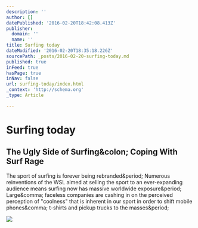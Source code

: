 ```yaml
---
description: ''
author: []
datePublished: '2016-02-20T18:42:08.413Z'
publisher:
  domain: ''
  name: ''
title: Surfing today
dateModified: '2016-02-20T18:35:18.226Z'
sourcePath: _posts/2016-02-20-surfing-today.md
published: true
inFeed: true
hasPage: true
inNav: false
url: surfing-today/index.html
_context: 'http://schema.org'
_type: Article

---
```

# Surfing today

<article style=""><h1>The Ugly Side of Surfing&amp;colon; Coping With Surf Rage</h1><p>The sport of surfing is forever being rebranded&amp;period; Numerous reinventions of the WSL aimed at selling the sport to an ever-expanding audience means surfing now has massive worldwide exposure&amp;period; Large&amp;comma; faceless companies are cashing in on the perceived perception of "coolness" that is inherent in our sport in order to shift mobile phones&amp;comma; t-shirts and pickup trucks to the masses&amp;period;</p><img src="http://cdn1.theinertia.com/wp-content/uploads/2016/02/damian.jpg" /></article>